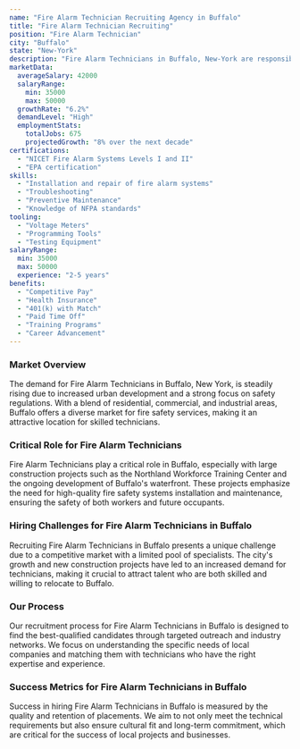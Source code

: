 ```yaml
---
name: "Fire Alarm Technician Recruiting Agency in Buffalo"
title: "Fire Alarm Technician Recruiting"
position: "Fire Alarm Technician"
city: "Buffalo"
state: "New-York"
description: "Fire Alarm Technicians in Buffalo, New-York are responsible for the installation, repair, and maintenance of fire alarm systems."
marketData:
  averageSalary: 42000
  salaryRange:
    min: 35000
    max: 50000
  growthRate: "6.2%"
  demandLevel: "High"
  employmentStats:
    totalJobs: 675
    projectedGrowth: "8% over the next decade"
certifications:
  - "NICET Fire Alarm Systems Levels I and II"
  - "EPA certification"
skills:
  - "Installation and repair of fire alarm systems"
  - "Troubleshooting"
  - "Preventive Maintenance"
  - "Knowledge of NFPA standards"
tooling:
  - "Voltage Meters"
  - "Programming Tools"
  - "Testing Equipment"
salaryRange:
  min: 35000
  max: 50000
  experience: "2-5 years"
benefits:
  - "Competitive Pay"
  - "Health Insurance"
  - "401(k) with Match"
  - "Paid Time Off"
  - "Training Programs"
  - "Career Advancement"
---
```


### Market Overview
The demand for Fire Alarm Technicians in Buffalo, New York, is steadily rising due to increased urban development and a strong focus on safety regulations. With a blend of residential, commercial, and industrial areas, Buffalo offers a diverse market for fire safety services, making it an attractive location for skilled technicians.

### Critical Role for Fire Alarm Technicians
Fire Alarm Technicians play a critical role in Buffalo, especially with large construction projects such as the Northland Workforce Training Center and the ongoing development of Buffalo's waterfront. These projects emphasize the need for high-quality fire safety systems installation and maintenance, ensuring the safety of both workers and future occupants.

### Hiring Challenges for Fire Alarm Technicians in Buffalo
Recruiting Fire Alarm Technicians in Buffalo presents a unique challenge due to a competitive market with a limited pool of specialists. The city's growth and new construction projects have led to an increased demand for technicians, making it crucial to attract talent who are both skilled and willing to relocate to Buffalo.

### Our Process
Our recruitment process for Fire Alarm Technicians in Buffalo is designed to find the best-qualified candidates through targeted outreach and industry networks. We focus on understanding the specific needs of local companies and matching them with technicians who have the right expertise and experience.

### Success Metrics for Fire Alarm Technicians in Buffalo
Success in hiring Fire Alarm Technicians in Buffalo is measured by the quality and retention of placements. We aim to not only meet the technical requirements but also ensure cultural fit and long-term commitment, which are critical for the success of local projects and businesses.